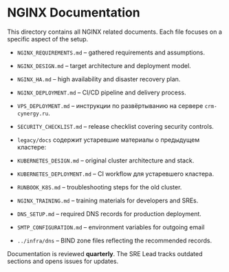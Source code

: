 # NGINX Documentation

This directory contains all NGINX related documents. Each file focuses on a specific aspect of the setup.

- `NGINX_REQUIREMENTS.md` – gathered requirements and assumptions.
- `NGINX_DESIGN.md` – target architecture and deployment model.
- `NGINX_HA.md` – high availability and disaster recovery plan.
- `NGINX_DEPLOYMENT.md` – CI/CD pipeline and delivery process.
- `VPS_DEPLOYMENT.md` – инструкции по развёртыванию на сервере `crm-cynergy.ru`.
- `SECURITY_CHECKLIST.md` – release checklist covering security controls.

- `legacy/docs` содержит устаревшие материалы о предыдущем кластере:
- `KUBERNETES_DESIGN.md` – original cluster architecture and stack.
- `KUBERNETES_DEPLOYMENT.md` – CI workflow для устаревшего кластера.
- `RUNBOOK_K8S.md` – troubleshooting steps for the old cluster.
- `NGINX_TRAINING.md` – training materials for developers and SREs.
- `DNS_SETUP.md` – required DNS records for production deployment.
- `SMTP_CONFIGURATION.md` – environment variables for outgoing email
- `../infra/dns` – BIND zone files reflecting the recommended records.

Documentation is reviewed **quarterly**. The SRE Lead tracks outdated sections and opens issues for updates.
